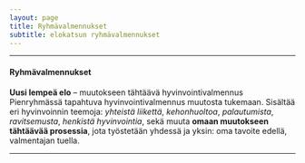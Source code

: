 ```yaml
---
layout: page
title: Ryhmävalmennukset
subtitle: elokatsun ryhmävalmennukset
---
```

---

#### Ryhmävalmennukset
**Uusi lempeä elo** – muutokseen tähtäävä hyvinvointivalmennus
Pienryhmässä tapahtuva hyvinvointivalmennus muutosta tukemaan. Sisältää eri hyvinvoinnin teemoja: *yhteistä liikettä*, *kehonhuoltoa*, *palautumista*, *ravitsemusta*, *henkistä hyvinvointia*, sekä muuta **omaan muutokseen tähtäävää prosessia**, jota työstetään yhdessä ja yksin: oma tavoite edellä, valmentajan tuella.

---